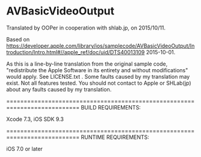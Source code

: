 # AVBasicVideoOutput

Translated by OOPer in cooperation with shlab.jp, on 2015/10/11.

Based on
<https://developer.apple.com/library/ios/samplecode/AVBasicVideoOutput/Introduction/Intro.html#//apple_ref/doc/uid/DTS40013109>
2015-10-01.

As this is a line-by-line translation from the original sample code, "redistribute the Apple Software in its entirety and without modifications" would apply. See LICENSE.txt .
Some faults caused by my translation may exist. Not all features tested.
You should not contact to Apple or SHLab(jp) about any faults caused by my translation.

===========================================================================
BUILD REQUIREMENTS:

Xcode 7.3, iOS SDK 9.3

===========================================================================
RUNTIME REQUIREMENTS:

iOS 7.0 or later
